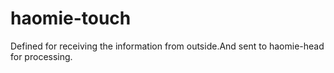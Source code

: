 haomie-touch
============

Defined for  receiving the information from outside.And sent to haomie-head for processing.
